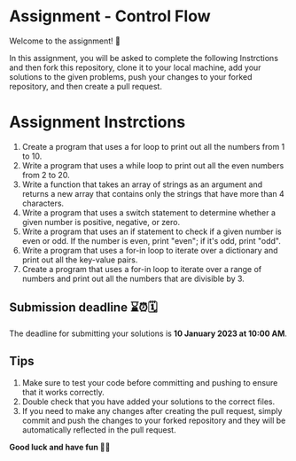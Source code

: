 # Assignment - Control Flow
Welcome to the assignment! 🚀

In this assignment, you will be asked to complete the following Instrctions and then fork this repository, clone it to your local machine, add your solutions to the given problems, push your changes to your forked repository, and then create a pull request.

#  Assignment Instrctions
1. Create a program that uses a for loop to print out all the numbers from 1 to 10.
2. Write a program that uses a while loop to print out all the even numbers from 2 to 20.
3. Write a function that takes an array of strings as an argument and returns a new array that contains only the strings that have more than 4 characters.
4. Write a program that uses a switch statement to determine whether a given number is positive, negative, or zero.
5. Write a program that uses an if statement to check if a given number is even or odd. If the number is even, print "even"; if it's odd, print "odd".
6. Write a program that uses a for-in loop to iterate over a dictionary and print out all the key-value pairs.
7. Create a program that uses a for-in loop to iterate over a range of numbers and print out all the numbers that are divisible by 3.

## Submission deadline ⌛️⏰🗓
The deadline for submitting your solutions is **10 January 2023 at 10:00 AM**.

## Tips
1. Make sure to test your code before committing and pushing to ensure that it works correctly.
2. Double check that you have added your solutions to the correct files.
3. If you need to make any changes after creating the pull request, simply commit and push the changes to your forked repository and they will be automatically reflected in the pull request.

**Good luck and have fun 🦾✨**
